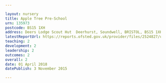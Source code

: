 ```yaml
---

layout: nursery
title: Apple Tree Pre-School
urn: 135973
postcode: BS15 1XH
address: Deers Lodge Scout Hut  Deerhurst, Soundwell, BRISTOL, BS15 1XH
latestReportUrl: https://reports.ofsted.gov.uk/provider/files/2524827/urn/135973.pdf
teaching: 2
development: 2
leadership: 2
outcomes: 2
overall: 2
date: 01 April 2018 
datePublish: 3 November 2015

---
```

